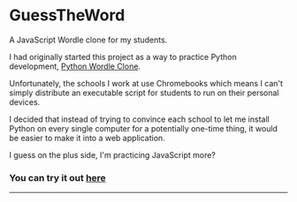 # GuessTheWord
A JavaScript Wordle clone for my students.

I had originally started this project as a way to practice Python development, [Python Wordle Clone](https://github.com/5unagawa/Python-Wordle-Clone).

Unfortunately, the schools I work at use Chromebooks which means I can't simply distribute an executable script for students to run on their personal devices.

I decided that instead of trying to convince each school to let me install Python on every single computer for a potentially one-time thing, it would be easier to make it into a web application.

I guess on the plus side, I'm practicing JavaScript more?

### You can try it out [here](https://5unagawa.github.io/guess.html)
_________________________________________________________________________________________________________________________________________________________________
